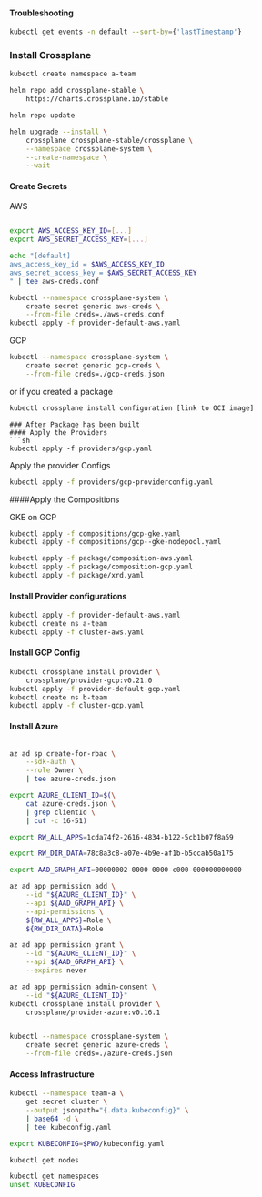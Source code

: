 

#### Troubleshooting
```sh
kubectl get events -n default --sort-by={'lastTimestamp'}
```

### Install Crossplane
```sh
kubectl create namespace a-team

helm repo add crossplane-stable \
    https://charts.crossplane.io/stable

helm repo update

helm upgrade --install \
    crossplane crossplane-stable/crossplane \
    --namespace crossplane-system \
    --create-namespace \
    --wait
```

#### Create Secrets



AWS
```sh

export AWS_ACCESS_KEY_ID=[...]
export AWS_SECRET_ACCESS_KEY=[...]

echo "[default]
aws_access_key_id = $AWS_ACCESS_KEY_ID
aws_secret_access_key = $AWS_SECRET_ACCESS_KEY
" | tee aws-creds.conf

kubectl --namespace crossplane-system \
    create secret generic aws-creds \
    --from-file creds=./aws-creds.conf
kubectl apply -f provider-default-aws.yaml

```

GCP 

```sh
kubectl --namespace crossplane-system \
    create secret generic gcp-creds \
    --from-file creds=./gcp-creds.json
```

or if you created a package
```sh
kubectl crossplane install configuration [link to OCI image]

```


```
### After Package has been built
#### Apply the Providers 
```sh
kubectl apply -f providers/gcp.yaml
```
Apply the provider Configs 
```sh
kubectl apply -f providers/gcp-providerconfig.yaml
```

####Apply the Compositions

GKE on GCP
```sh
kubectl apply -f compositions/gcp-gke.yaml
kubectl apply -f compositions/gcp--gke-nodepool.yaml
```

```sh
kubectl apply -f package/composition-aws.yaml
kubectl apply -f package/composition-gcp.yaml
kubectl apply -f package/xrd.yaml 

```
#### Install Provider configurations
```sh
kubectl apply -f provider-default-aws.yaml
kubectl create ns a-team
kubectl apply -f cluster-aws.yaml
```

#### Install GCP Config
```sh
kubectl crossplane install provider \
    crossplane/provider-gcp:v0.21.0
kubectl apply -f provider-default-gcp.yaml
kubectl create ns b-team
kubectl apply -f cluster-gcp.yaml
```
#### Install Azure

```sh

az ad sp create-for-rbac \
    --sdk-auth \
    --role Owner \
    | tee azure-creds.json

export AZURE_CLIENT_ID=$(\
    cat azure-creds.json \
    | grep clientId \
    | cut -c 16-51)

export RW_ALL_APPS=1cda74f2-2616-4834-b122-5cb1b07f8a59

export RW_DIR_DATA=78c8a3c8-a07e-4b9e-af1b-b5ccab50a175

export AAD_GRAPH_API=00000002-0000-0000-c000-000000000000

az ad app permission add \
    --id "${AZURE_CLIENT_ID}" \
    --api ${AAD_GRAPH_API} \
    --api-permissions \
    ${RW_ALL_APPS}=Role \
    ${RW_DIR_DATA}=Role

az ad app permission grant \
    --id "${AZURE_CLIENT_ID}" \
    --api ${AAD_GRAPH_API} \
    --expires never

az ad app permission admin-consent \
    --id "${AZURE_CLIENT_ID}"
kubectl crossplane install provider \
    crossplane/provider-azure:v0.16.1


kubectl --namespace crossplane-system \
    create secret generic azure-creds \
    --from-file creds=./azure-creds.json

```


#### Access Infrastructure
```sh
kubectl --namespace team-a \
    get secret cluster \
    --output jsonpath="{.data.kubeconfig}" \
    | base64 -d \
    | tee kubeconfig.yaml

export KUBECONFIG=$PWD/kubeconfig.yaml

kubectl get nodes

kubectl get namespaces
unset KUBECONFIG

```
